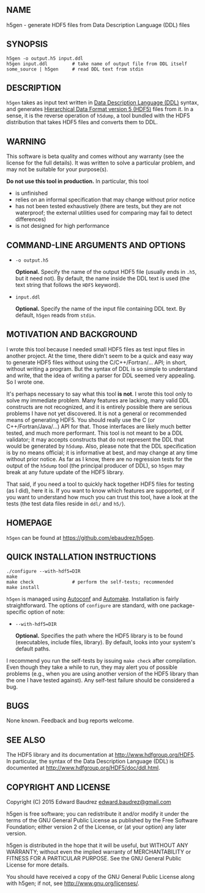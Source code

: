 ## NAME

h5gen - generate HDF5 files from Data Description Language (DDL) files

## SYNOPSIS

    h5gen -o output.h5 input.ddl
    h5gen input.ddl         # take name of output file from DDL itself
    some_source | h5gen     # read DDL text from stdin

## DESCRIPTION

`h5gen` takes as input text written in
[Data Description Language (DDL)](http://www.hdfgroup.org/HDF5/doc/ddl.html)
syntax, and generates
[Hierarchical Data Format version 5 (HDF5)](http://www.hdfgroup.org/HDF5)
files from it. In a sense, it is the reverse operation of `h5dump`, a tool
bundled with the HDF5 distribution that takes HDF5 files and converts them to
DDL.

## WARNING

This software is beta quality and comes without any warranty (see the license
for the full details). It was written to solve a particular problem, and may not
be suitable for your purpose(s).

**Do not use this tool in production.** In particular, this tool

  * is unfinished
  * relies on an informal specification that may change without prior notice
  * has not been tested exhaustively (there are tests, but they are not
    waterproof; the external utilities used for comparing may fail to detect
    differences)
  * is not designed for high performance

## COMMAND-LINE ARGUMENTS AND OPTIONS

  * `-o output.h5`

    **Optional.** Specify the name of the output HDF5 file (usually ends in
    `.h5`, but it need not). By default, the name inside the DDL text is used
    (the text string that follows the `HDF5` keyword).

  * `input.ddl`

    **Optional.** Specify the name of the input file containing DDL text. By
    default, `h5gen` reads from `stdin`.

## MOTIVATION AND BACKGROUND

I wrote this tool because I needed small HDF5 files as test input files in
another project. At the time, there didn't seem to be a quick and easy way to
generate HDF5 files without using the C/C++/Fortran/... API; in short, without
writing a program. But the syntax of DDL is so simple to understand and write,
that the idea of writing a parser for DDL seemed very appealing. So I wrote
one.

It's perhaps necessary to say what this tool __is not__. I wrote this tool only
to solve my immediate problem. Many features are lacking, many valid DDL
constructs are not recognized, and it is entirely possible there are serious
problems I have not yet discovered. It is not a general or recommended means of
generating HDF5. You should really use the C (or C++/Fortran/Java/...) API for
that. Those interfaces are likely much better tested, and much more performant.
This tool is not meant to be a DDL validator; it may accepts constructs that do
not represent the DDL that would be generated by `h5dump`. Also, please note
that the DDL specification is by no means official; it is informative at best,
and may change at any time without prior notice. As far as I know, there are no
regression tests for the output of the `h5dump` tool (the principal producer of
DDL), so `h5gen` may break at any future update of the HDF5 library.

That said, if you need a tool to quickly hack together HDF5 files for testing
(as I did), here it is. If you want to know which features are supported, or if
you want to understand how much you can trust this tool, have a look at the
tests (the test data files reside in `ddl/` and `h5/`).

## HOMEPAGE

`h5gen` can be found at <https://github.com/ebaudrez/h5gen>.

## QUICK INSTALLATION INSTRUCTIONS

    ./configure --with-hdf5=DIR
    make
    make check              # perform the self-tests; recommended
    make install

`h5gen` is managed using [Autoconf](http://www.gnu.org/software/autoconf) and
[Automake](http://www.gnu.org/software/automake). Installation is fairly
straightforward. The options of `configure` are standard, with one
package-specific option of note:

  * `--with-hdf5=DIR`

    **Optional.** Specifies the path where the HDF5 library is to be found
    (executables, include files, library). By default, looks into your system's
    default paths.

I recommend you run the self-tests by issuing `make check` after compilation.
Even though they take a while to run, they may alert you of possible problems
(e.g., when you are using another version of the HDF5 library than the one I
have tested against). Any self-test failure should be considered a bug.

## BUGS

None known. Feedback and bug reports welcome.

## SEE ALSO

The HDF5 library and its documentation at <http://www.hdfgroup.org/HDF5>. In
particular, the syntax of the Data Description Language (DDL) is documented at
<http://www.hdfgroup.org/HDF5/doc/ddl.html>.

## COPYRIGHT AND LICENSE

Copyright (C) 2015 Edward Baudrez <edward.baudrez@gmail.com>

h5gen is free software; you can redistribute it and/or modify
it under the terms of the GNU General Public License as published by
the Free Software Foundation; either version 2 of the License, or
(at your option) any later version.

h5gen is distributed in the hope that it will be useful,
but WITHOUT ANY WARRANTY; without even the implied warranty of
MERCHANTABILITY or FITNESS FOR A PARTICULAR PURPOSE. See the
GNU General Public License for more details.

You should have received a copy of the GNU General Public License along
with h5gen; if not, see <http://www.gnu.org/licenses/>.
